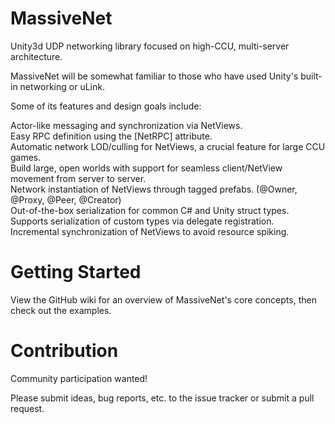 MassiveNet
==========

Unity3d UDP networking library focused on high-CCU, multi-server architecture.

MassiveNet will be somewhat familiar to those who have used Unity's built-in networking or uLink.

Some of its features and design goals include:

  Actor-like messaging and synchronization via NetViews.  
  Easy RPC definition using the [NetRPC] attribute.  
  Automatic network LOD/culling for NetViews, a crucial feature for large CCU games.  
  Build large, open worlds with support for seamless client/NetView movement from server to server.  
  Network instantiation of NetViews through tagged prefabs. (@Owner, @Proxy, @Peer, @Creator)  
  Out-of-the-box serialization for common C# and Unity struct types.  
  Supports serialization of custom types via delegate registration.  
  Incremental synchronization of NetViews to avoid resource spiking.  

Getting Started
===========

View the GitHub wiki for an overview of MassiveNet's core concepts, then check out the examples.

Contribution
===========

Community participation wanted! 

Please submit ideas, bug reports, etc. to the issue tracker or submit a pull request.
